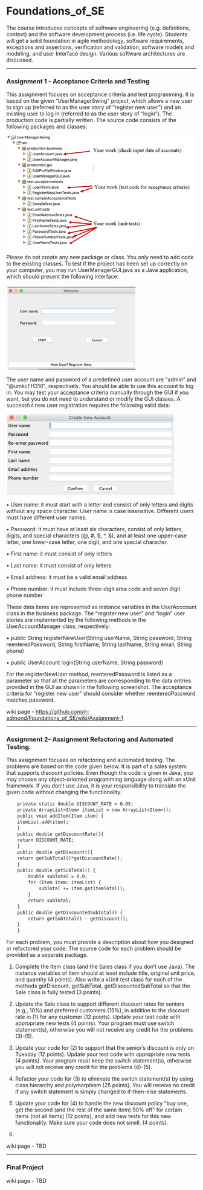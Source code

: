# Foundations_of_SE

The course introduces concepts of software engineering (e.g. definitions, context) and the software development process (i.e. life cycle). Students will get a solid foundation in agile methodology, software requirements, exceptions and assertions, verification and validation, software models and modeling, and user Interface design. Various software architectures are discussed.

-------------------------------------------------------------------------------------------------------

### Assignment 1 - Acceptance Criteria and Testing
This assignment focuses on acceptance criteria and test programming. It is based on the given “UserManagerSwing” project, which allows a new user to sign up (referred to as the user story of “register new user”) and an existing user to log in (referred to as the user story of “login”). The production code is partially written. The source code consists of the following packages and classes:  


![userManagerSwing](https://github.com/n-edmond/Foundations_of_SE/blob/main/Images/UserManagerSwing.png)
	
	
Please do not create any new package or class. You only need to add code to the existing classes. To test if the project has been set up correctly on your computer, you may run UserManagerGUI.java as a Java application, which should present the following interface:

![login](https://github.com/n-edmond/Foundations_of_SE/blob/main/Images/login.png)

The user name and password of a predefined user account are "admin" and "@umkcFH310", respectively. You should be able to use this account to log in. You may test your acceptance criteria manually through the GUI if you want, but you do not need to understand or modify the GUI classes.
A successful new user registration requires the following valid data: 

![create_new_acct](https://github.com/n-edmond/Foundations_of_SE/blob/main/Images/create_new_acct.png)

•	User name: it must start with a letter and consist of only letters and digits without any space character. User name is case insensitive. Different users must have different user names. 

•	Password: it must have at least six characters, consist of only letters, digits, and special characters (@, #, $, ^, &), and at least one upper-case letter, one lower-case letter, one digit, and one special character.

•	First name: it must consist of only letters

•	Last name: it must consist of only letters

•	Email address: it must be a valid email address

•	Phone number: it must include three-digit area code and seven digit phone number




These data items are represented as instance variables in the UserAcccount class in the business package. The “register new user” and “login” user stories are implemented by the following methods in the UserAccountManager class, respectively: 

•	public String registerNewUser(String userName, String password, String reenteredPassword, String firstName, String lastName, String email, String phone)

•	public UserAccount login(String userName, String password)

For the registerNewUser method, reenteredPassword is listed as a parameter so that all the parameters are corresponding to the data entries provided in the GUI as shown in the following screenshot. The acceptance criteria for “register new user” should consider whether reenteredPassword matches password. 
 


wiki page - https://github.com/n-edmond/Foundations_of_SE/wiki/Assignment-1

________________________________________________________________________________________________________
               
### Assignment 2- Assignment Refactoring  and  Automated  Testing.

This  assignment  focuses  on  refactoring  and  automated  testing.  The  problems  are  based  on  the code  given  below.  It  is  part  of  a  sales  system  that  supports  discount  policies.  Even  though  the code is given in Java, you may choose any object-oriented programming language along with an xUnit framework.  If you don’t use Java, it is your responsibility to translate the given code without changing the functionality.
```public class Sale {
	private static double DISCOUNT_RATE = 0.05;
	private ArrayList<Item> itemList = new ArrayList<Item>();
	public void addItem(Item item) {
	itemList.add(item);
	}
	public double getDiscountRate(){
	return DISCOUNT_RATE;
	}
	public double getDiscount(){
	return getSubTotal()*getDiscountRate();
	}
	public double getSubTotal() {
		double subTotal = 0.0;
		for (Item item: itemList) {
			subTotal += item.getItemTotal();
		}
		return subTotal;
	}
	public double getDiscountedSubTotal() {
		return getSubTotal() – getDiscount();
	}
	}
```
For  each  problem,  you  must  provide  a  description  about  how  you  designed  or  refactored  your code.   The  source  code  for  each  problem  should  be provided as a separate package.  

1.   Complete the Item class (and the Sales class if you don’t use Java). The instance variables of Item  should  at  least  include  title,  original  unit  price,  and  quantity  (4  points).  Also  write  a xUnit test class for each of the methods getDiscount, getSubTotal, getDiscountedSubTotal so that the Sale class is fully tested (3 points).

2.	Update the Sale class to support different discount rates for seniors (e.g., 10%) and preferred customers (15%), in addition to the discount rate in (1) for any customer (12 points). Update your  test  code  with  appropriate  new  tests  (4  points).  Your  program  must  use  switch statement(s), otherwise you will not receive any credit for the problems (3)-(5). 
3.	Update your code for (2) to support that the senior’s discount is only on Tuesday (12 points). Update  your  test  code  with  appropriate  new  tests  (4  points).  Your  program  must  keep  the switch statement(s), otherwise you will not receive any credit for the problems (4)-(5). 
4.	Refactor your code for (3) to eliminate the switch statement(s) by using class hierarchy and polymorphism  (25  points).  You  will  receive  no  credit  if  any  switch  statement  is  simply changed to if-then-else statements. 
5.	Update your code for (4) to handle the new discount policy “buy one, get the second (and the rest  of  the  same  item)  50%  off”  for  certain  items  (not  all  items)  (12  points),  and  add  new tests for this new functionality. Make sure your code does not smell. (4 points). 
6.	
wiki page - TBD

________________________________________________________________________________________________________

### Final Project
wiki page - TBD
